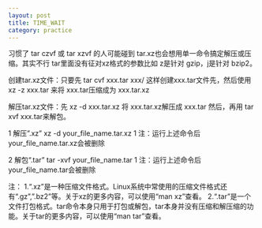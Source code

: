 ```yaml
---
layout: post
title: TIME_WAIT
category: practice
---
```


习惯了 tar czvf 或 tar xzvf 的人可能碰到 tar.xz也会想用单一命令搞定解压或压缩。其实不行 tar里面没有征对xz格式的参数比如 z是针对 gzip，j是针对 bzip2。

创建tar.xz文件：只要先 tar cvf xxx.tar xxx/ 这样创建xxx.tar文件先，然后使用 xz -z xxx.tar 来将 xxx.tar压缩成为 xxx.tar.xz

解压tar.xz文件：先 xz -d xxx.tar.xz 将 xxx.tar.xz解压成 xxx.tar 然后，再用 tar xvf xxx.tar来解包。


1 解压”.xz”
xz -d your_file_name.tar.xz
1
注：运行上述命令后your_file_name.tar.xz会被删除

2 解包“.tar”
tar -xvf your_file_name.tar
1
注：运行上述命令后your_file_name.tar会被删除

注：
1.“.xz”是一种压缩文件格式。Linux系统中常使用的压缩文件格式还有“.gz”,”.bz2”等。关于xz的更多内容，可以使用“man xz”查看。
2.“.tar”是一个文件打包格式。tar命令本身只用于打包或解包，tar本身并没有压缩和解压缩的功能。关于tar的更多内容，可以使用“man tar”查看。
